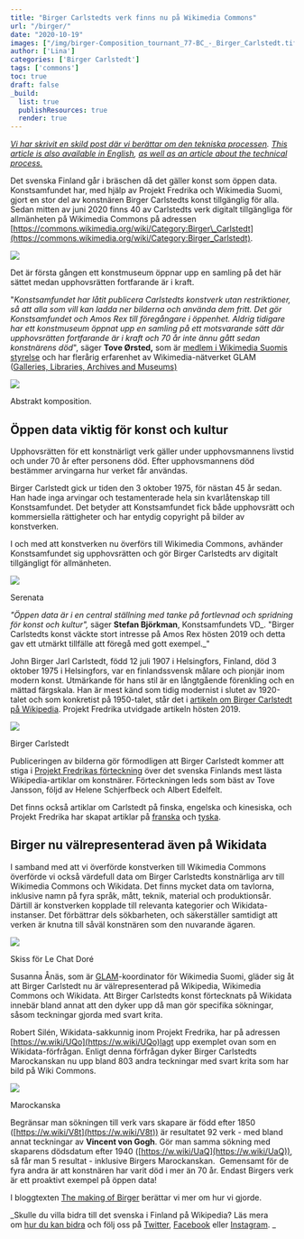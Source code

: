 ```yaml
---
title: "Birger Carlstedts verk finns nu på Wikimedia Commons"
url: "/birger/"
date: "2020-10-19"
images: ["/img/birger-Composition_tournant_77-BC_-_Birger_Carlstedt.tif.jpg"]
author: ['Lina']
categories: ['Birger Carlstedt']
tags: ['commons']
toc: true
draft: false
_build:
  list: true
  publishResources: true
  render: true
---
```


_[Vi har skrivit en skild post där vi berättar om den tekniska processen](https://projektfredrika.fi/the-making-of-birger/)._ _[This article is also available in English](https://projektfredrika.fi/birger-english/), [as well as an article about the technical process.](https://projektfredrika.fi/the-making-of-birger-english/)_

Det svenska Finland går i bräschen då det gäller konst som öppen data. Konstsamfundet har, med hjälp av Projekt Fredrika och Wikimedia Suomi, gjort en stor del av konstnären Birger Carlstedts konst tillgänglig för alla. Sedan mitten av juni 2020 finns 40 av Carlstedts verk digitalt tillgängliga för allmänheten på Wikimedia Commons på adressen [https://commons.wikimedia.org/wiki/Category:Birger\_Carlstedt](https://commons.wikimedia.org/wiki/Category:Birger_Carlstedt).

![](https://lh4.googleusercontent.com/qL-GK3316NuSWqKcA6al0PcBUvH7mDFgaZyXhr4bG-2a_8AVURWz8l0bNdb_ivQQcByIquJrHgaFPWp73pj46jgyaOinBc2K5oZhnYXVgzWGbjBYGSVl1k_M_qgoxVhe2D2SzczZ)

Det är första gången ett konstmuseum öppnar upp en samling på det här sättet medan upphovsrätten fortfarande är i kraft.

"_Konstsamfundet har låtit publicera Carlstedts konstverk utan restriktioner, så att alla som vill kan ladda ner bilderna och använda dem fritt. Det gör Konstsamfundet och Amos Rex till föregångare i öppenhet. Aldrig tidigare har ett konstmuseum öppnat upp en samling på ett motsvarande sätt där upphovsrätten fortfarande är i kraft och 70 år inte ännu gått sedan konstnärens död_", säger **Tove Ørsted,** som är [medlem i Wikimedia Suomis styrelse](https://meta.wikimedia.org/wiki/Wikimedia_Suomi) och har flerårig erfarenhet av Wikimedia-nätverket GLAM ([Galleries, Libraries, Archives and Museums)](https://meta.wikimedia.org/wiki/GLAM)

![](/2020/10/lossy-page1-640px-Abstrakt_komposition_404-BC_-_Birger_Carlstedt.tif.jpg)

Abstrakt komposition.

## Öppen data viktig för konst och kultur

Upphovsrätten för ett konstnärligt verk gäller under upphovsmannens livstid och under 70 år efter personens död. Efter upphovsmannens död bestämmer arvingarna hur verket får användas.

Birger Carlstedt gick ur tiden den 3 oktober 1975, för nästan 45 år sedan. Han hade inga arvingar och testamenterade hela sin kvarlåtenskap till Konstsamfundet. Det betyder att Konstsamfundet fick både upphovsrätt och kommersiella rättigheter och har entydig copyright på bilder av konstverken.

I och med att konstverken nu överförs till Wikimedia Commons, avhänder Konstsamfundet sig upphovsrätten och gör Birger Carlstedts arv digitalt tillgängligt för allmänheten.

![](/2020/10/lossy-page1-296px-Serenata_1-12-75_-_Birger_Carlstedt.tif-1.jpg)

Serenata

_"Öppen data är i en central ställning med tanke på fortlevnad och spridning för konst och kultur",_ säger **Stefan Björkman**, Konstsamfundets VD_. "Birger Carlstedts konst väckte stort intresse på Amos Rex hösten 2019 och detta gav ett utmärkt tillfälle att föregå med gott exempel._"

John Birger Jarl Carlstedt, född 12 juli 1907 i Helsingfors, Finland, död 3 oktober 1975 i Helsingfors, var en finlandssvensk målare och pionjär inom modern konst. Utmärkande för hans stil är en långtgående förenkling och en mättad färgskala. Han är mest känd som tidig modernist i slutet av 1920-talet och som konkretist på 1950-talet, står det i [artikeln om Birger Carlstedt på Wikipedia](https://sv.wikipedia.org/wiki/Birger_Carlstedt). Projekt Fredrika utvidgade artikeln hösten 2019.

![](/2020/10/Birger-Carlstedt-1960.jpg)

Birger Carlstedt

Publiceringen av bilderna gör förmodligen att Birger Carlstedt kommer att stiga i [Projekt Fredrikas förteckning](https://wiki.projektfredrika.fi/filer/visual_Finlandssvenska_konstn%C3%A4rer.html) över det svenska Finlands mest lästa Wikipedia-artiklar om konstnärer. Förteckningen leds som bäst av Tove Jansson, följd av Helene Schjerfbeck och Albert Edelfelt.

Det finns också artiklar om Carlstedt på finska, engelska och kinesiska, och Projekt Fredrika har skapat artiklar på [franska](https://fr.wikipedia.org/wiki/Birger_Carlstedt) och [tyska](https://de.wikipedia.org/wiki/Birger_Carlstedt).

## Birger nu välrepresenterad även på Wikidata

I samband med att vi överförde konstverken till Wikimedia Commons överförde vi också värdefull data om Birger Carlstedts konstnärliga arv till Wikimedia Commons och Wikidata. Det finns mycket data om tavlorna, inklusive namn på fyra språk, mått, teknik, material och produktionsår. Därtill är konstverken kopplade till relevanta kategorier och Wikidata-instanser. Det förbättrar dels sökbarheten, och säkerställer samtidigt att verken är knutna till såväl konstnären som den nuvarande ägaren. 

![](/2020/10/lossy-page1-640px-Skiss_för_Le_Chat_Doré_3_11-13-82_3_-_Birger_Carlstedt.tif.jpg)

Skiss för Le Chat Doré 

Susanna Ånäs, som är [GLAM](https://meta.wikimedia.org/wiki/GLAM)\-koordinator för Wikimedia Suomi, gläder sig åt att Birger Carlstedt nu är välrepresenterad på Wikipedia, Wikimedia Commons och Wikidata. Att Birger Carlstedts konst förtecknats på Wikidata innebär bland annat att den dyker upp då man gör specifika sökningar, såsom teckningar gjorda med svart krita. 

Robert Silén, Wikidata-sakkunnig inom Projekt Fredrika, har på adressen [https://w.wiki/UQo](https://w.wiki/UQo)lagt upp exemplet ovan som en Wikidata-förfrågan. Enligt denna förfrågan dyker Birger Carlstedts Marockanskan nu upp bland 803 andra teckningar med svart krita som har bild på Wiki Commons.

![](/2020/10/lossy-page1-390px-Marockanska_513-BC_-_Birger_Carlstedt.tif.jpg)

Marockanska

Begränsar man sökningen till verk vars skapare är född efter 1850 ([https://w.wiki/V8t](https://w.wiki/V8t)) är resultatet 92 verk - med bland annat teckningar av **Vincent von Gogh**. Gör man samma sökning med skaparens dödsdatum efter 1940 ([https://w.wiki/UaQ](https://w.wiki/UaQ)), så får man 5 resultat - inklusive Birgers Marockanskan.  Gemensamt för de fyra andra är att konstnären har varit död i mer än 70 år. Endast Birgers verk är ett proaktivt exempel på öppen data!

I bloggtexten [The making of Birger](https://projektfredrika.fi/the-making-of-birger/) berättar vi mer om hur vi gjorde.

_Skulle du villa bidra till det svenska i Finland på Wikipedia? Läs mera om [hur du kan bidra](https://projektfredrika.fi/bidra/) och följ oss på [Twitter](https://twitter.com/projektfredrika), [Facebook](https://www.facebook.com/projektfredrika/) eller [Instagram](http://instagram.com/projektfredrika). _